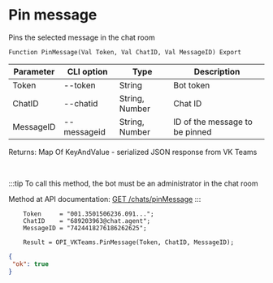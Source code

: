 ﻿---
sidebar_position: 9
---

# Pin message
 Pins the selected message in the chat room



`Function PinMessage(Val Token, Val ChatID, Val MessageID) Export`

  | Parameter | CLI option | Type | Description |
  |-|-|-|-|
  | Token | --token | String | Bot token |
  | ChatID | --chatid | String, Number | Chat ID |
  | MessageID | --messageid | String, Number | ID of the message to be pinned |

  
  Returns:  Map Of KeyAndValue - serialized JSON response from VK Teams

<br/>

:::tip
To call this method, the bot must be an administrator in the chat room

 Method at API documentation: [GET /chats/pinMessage](https://teams.vk.com/botapi/#/chats/get_chats_pinMessage)
:::
<br/>


```bsl title="Code example"
    Token     = "001.3501506236.091...";
    ChatID    = "689203963@chat.agent";
    MessageID = "7424418276186262625";

    Result = OPI_VKTeams.PinMessage(Token, ChatID, MessageID);
```
 



```json title="Result"
{
 "ok": true
}
```
